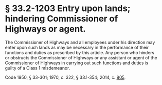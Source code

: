 # § 33.2-1203 Entry upon lands; hindering Commissioner of Highways or agent.

<p>The Commissioner of Highways and all employees under his direction may enter upon such lands as may be necessary in the performance of their functions and duties as prescribed by this article. Any person who hinders or obstructs the Commissioner of Highways or any assistant or agent of the Commissioner of Highways in carrying out such functions and duties is guilty of a Class 1 misdemeanor.</p><p>Code 1950, § 33-301; 1970, c. 322, § 33.1-354; 2014, c. <a href='http://lis.virginia.gov/cgi-bin/legp604.exe?141+ful+CHAP0805'>805</a>.</p>